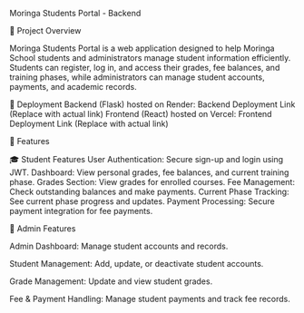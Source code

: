 Moringa Students Portal - Backend

🚀 Project Overview

Moringa Students Portal is a web application designed to help Moringa School students and administrators manage student information efficiently. Students can register, log in, and access their grades, fee balances, and training phases, while administrators can manage student accounts, payments, and academic records.

🔗 Deployment
Backend (Flask) hosted on Render: Backend Deployment Link (Replace with actual link)
Frontend (React) hosted on Vercel: Frontend Deployment Link (Replace with actual link)


📌 Features

🎓 Student Features
User Authentication: Secure sign-up and login using JWT.
Dashboard: View personal grades, fee balances, and current training phase.
Grades Section: View grades for enrolled courses.
Fee Management: Check outstanding balances and make payments.
Current Phase Tracking: See current phase progress and updates.
Payment Processing: Secure payment integration for fee payments.

🔧 Admin Features

Admin Dashboard: Manage student accounts and records.

Student Management: Add, update, or deactivate student accounts.

Grade Management: Update and view student grades.

Fee & Payment Handling: Manage student payments and track fee records.